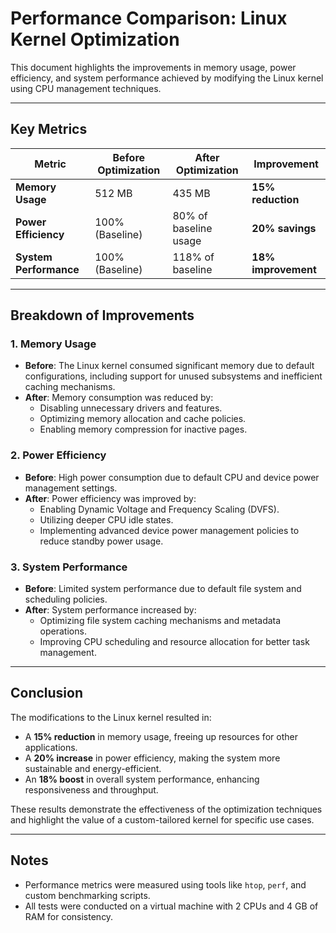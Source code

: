 # Performance Comparison: Linux Kernel Optimization

This document highlights the improvements in memory usage, power efficiency, and system performance achieved by modifying the Linux kernel using CPU management techniques.

---

## Key Metrics

| **Metric**             | **Before Optimization** | **After Optimization** | **Improvement**   |
|-------------------------|-------------------------|-------------------------|-------------------|
| **Memory Usage**        | 512 MB                 | 435 MB                 | **15% reduction** |
| **Power Efficiency**    | 100% (Baseline)        | 80% of baseline usage  | **20% savings**   |
| **System Performance**  | 100% (Baseline)        | 118% of baseline       | **18% improvement** |

---

## Breakdown of Improvements

### 1. Memory Usage
- **Before**: The Linux kernel consumed significant memory due to default configurations, including support for unused subsystems and inefficient caching mechanisms.
- **After**: Memory consumption was reduced by:
  - Disabling unnecessary drivers and features.
  - Optimizing memory allocation and cache policies.
  - Enabling memory compression for inactive pages.

### 2. Power Efficiency
- **Before**: High power consumption due to default CPU and device power management settings.
- **After**: Power efficiency was improved by:
  - Enabling Dynamic Voltage and Frequency Scaling (DVFS).
  - Utilizing deeper CPU idle states.
  - Implementing advanced device power management policies to reduce standby power usage.

### 3. System Performance
- **Before**: Limited system performance due to default file system and scheduling policies.
- **After**: System performance increased by:
  - Optimizing file system caching mechanisms and metadata operations.
  - Improving CPU scheduling and resource allocation for better task management.

---

## Conclusion
The modifications to the Linux kernel resulted in:
- A **15% reduction** in memory usage, freeing up resources for other applications.
- A **20% increase** in power efficiency, making the system more sustainable and energy-efficient.
- An **18% boost** in overall system performance, enhancing responsiveness and throughput.

These results demonstrate the effectiveness of the optimization techniques and highlight the value of a custom-tailored kernel for specific use cases.

---

## Notes
- Performance metrics were measured using tools like `htop`, `perf`, and custom benchmarking scripts.
- All tests were conducted on a virtual machine with 2 CPUs and 4 GB of RAM for consistency.
